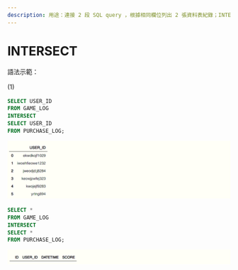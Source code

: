 ```yaml
---
description: 用途：連接 2 段 SQL query ，根據相同欄位列出 2 張資料表紀錄；INTERSECT 只取 SELECT 欄位的紀錄有交集的部分
---
```


# INTERSECT

語法示範：

\(1\)　

```sql
SELECT USER_ID
FROM GAME_LOG
INTERSECT
SELECT USER_ID
FROM PURCHASE_LOG;
```

![](../.gitbook/assets/image%20%2833%29.png)

```sql
SELECT *
FROM GAME_LOG
INTERSECT
SELECT *
FROM PURCHASE_LOG;
```

![](../.gitbook/assets/image%20%2835%29.png)

